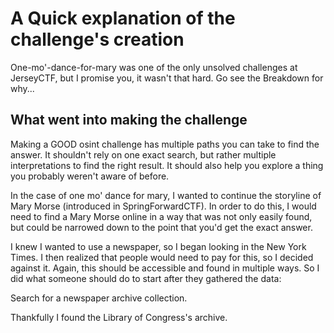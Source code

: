 # A Quick explanation of the challenge's creation


One-mo'-dance-for-mary was one of the only unsolved challenges at JerseyCTF, but I promise you, it wasn't that hard. Go see the Breakdown for why...

## What went into making the challenge

Making a GOOD osint challenge has multiple paths you can take to find the answer. It shouldn't rely on one exact search, but rather multiple interpretations to find the right result. It should also help you explore a thing you probably weren't aware of before.

In the case of one mo' dance for mary, I wanted to continue the storyline of Mary Morse (introduced in SpringForwardCTF). In order to do this, I would need to find a Mary Morse online in a way that was not only easily found, but could be narrowed down to the point that you'd get the exact answer.

I knew I wanted to use a newspaper, so I began looking in the New York Times. I then realized that people would need to pay for this, so I decided against it. Again, this should be accessible and found in multiple ways. So I did what someone should do to start after they gathered the data:

Search for a newspaper archive collection.

Thankfully I found the Library of Congress's archive.